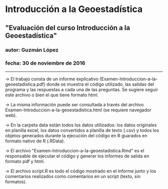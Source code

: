 # Introducción a la Geoestadística

## "Evaluación del curso Introducción a la Geoestadística"
### autor: Guzmán López
### fecha: 30 de noviembre de 2016

---

-> El trabajo consta de un informe explicativo (Examen-Introduccion-a-la-geoestadistica.pdf) donde se muestra el código utilizado, las salidas del programa y las respuestas a cada una de las preguntas. Se sugiere seguir este archivo o bien el que tiene formato html. 

-> La misma información puede ser consultada a través del archivo Examen-Introduccion-a-la-geoestadistica.html (se requiere navegador web).

-> En la carpeta data están todos los datos utilizados: los datos originales en planilla excel, los datos convertidos a planilla de texto (.csv) y todos los objetos generados durante la ejecución del código en R guarados en formato nativo de R (.RData).

-> El archivo "Examen-Introduccion-a-la-geoestadistica.Rmd" es el responsable de ejecutar el código y generar los informes de salida en formato pdf y html. 

-> El archivo script.R es todo el código mostrado en el informe junto y los comentarios realizados como comentarios en un script (texto, sin formatos).

